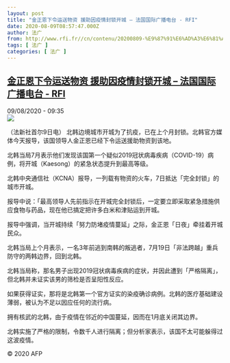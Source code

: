 ```yaml
---
layout: post
title: "金正恩下令运送物资 援助因疫情封锁开城 – 法国国际广播电台 - RFI"
date: 2020-08-09T08:57:47.000Z
author: 法广
from: http://www.rfi.fr//cn/contenu/20200809-%E9%87%91%E6%AD%A3%E6%81%A9%E4%B8%8B%E4%BB%A4%E8%BF%90%E9%80%81%E7%89%A9%E8%B5%84-%E6%8F%B4%E5%8A%A9%E5%9B%A0%E7%96%AB%E6%83%85%E5%B0%81%E9%94%81%E5%BC%80%E5%9F%8E
tags: [ 法广 ]
categories: [ 法广 ]
---
```

<!--1596963467000-->
[金正恩下令运送物资 援助因疫情封锁开城 – 法国国际广播电台 - RFI](http://www.rfi.fr//cn/contenu/20200809-%E9%87%91%E6%AD%A3%E6%81%A9%E4%B8%8B%E4%BB%A4%E8%BF%90%E9%80%81%E7%89%A9%E8%B5%84-%E6%8F%B4%E5%8A%A9%E5%9B%A0%E7%96%AB%E6%83%85%E5%B0%81%E9%94%81%E5%BC%80%E5%9F%8E)
------

<div>
<div>09/08/2020 - 09:35</div><img src="https://s.rfi.fr/media/display/8382e8d4-da16-11ea-b3be-005056a964fe/w:310/p:16x9/int0005b.200809153502.jpg"><div class="t-content__body u-clearfix"><div class="m-interstitial"></div><p>（法新社首尔9日电）    北韩边境城市开城为了抗疫，已在上个月封锁。北韩官方媒体今天报导，该国领导人金正恩已经下令运送援助物资到该地。</p><p>北韩当局7月表示他们发现该国第一个疑似2019冠状病毒疾病（COVID-19）病例，将开城（Kaesong）的紧急状态提升到最高等级。</p><p>北韩中央通信社（KCNA）报导，一列载有物资的火车，7日抵达「完全封锁」的城市开城。</p><p>报导中说：「最高领导人先前指示在开城完全封锁后，一定要立即采取紧急措施供应食物与药品，现在他已搞定把许多白米和津贴运到开城。</p><p>报导中强调，当开城持续「努力防堵疫情蔓延」之际，金正恩「日夜」牵挂着开城民众。</p><p>北韩当局上个月表示，一名3年前逃到南韩的叛逃者，7月19日「非法跨越」重兵防守的两韩边界，回到北韩。</p><p>北韩当局称，那名男子出现2019冠状病毒疾病的症状，并因此遭到「严格隔离」，但北韩并未证实该男的筛检是否呈阳性反应。</p><p>如果获得证实，那将是北韩第一个官方证实的染疫确诊病例。北韩的医疗基础建设薄弱，被认为不足以因应任何的流行病。</p><p>拥有核武的北韩，由于疫情在邻近的中国蔓延，因而在1月底关闭其边界。</p><p>北韩实施了严格的限制，令数千人进行隔离；但分析家表示，该国不太可能躲得过这波疫情。</p><p class="t-copyright">© 2020 AFP</p>        </div>
</div>
